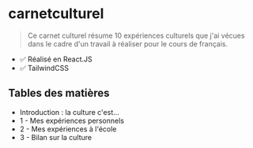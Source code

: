 # carnetculturel
> Ce carnet culturel résume 10 expériences culturels que j'ai vécues dans le cadre d'un travail à réaliser pour le cours de français.


- ✅ Réalisé en React.JS
- ✅ TailwindCSS

## Tables des matières

- Introduction : la culture c'est...
- 1 - Mes expériences personnels
- 2 - Mes expériences à l'école
- 3 - Bilan sur la culture

